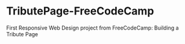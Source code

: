 # TributePage-FreeCodeCamp
First Responsive Web Design project from FreeCodeCamp: Building a Tribute Page
